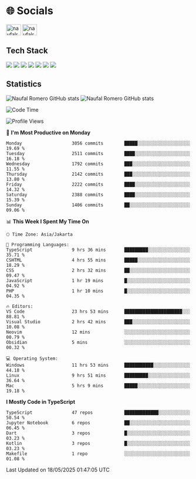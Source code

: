<h1 align="">🌐 Socials</h1>
<p align="left">
<a href="https://linkedin.com/in/naufal-romero-putra-pratama-9ab816177/" target="blank"><img align="center" src="https://raw.githubusercontent.com/rahuldkjain/github-profile-readme-generator/master/src/images/icons/Social/linked-in-alt.svg" alt="naufalromero" height="30" width="40" /></a>
<a href="https://instagram.com/naufalromero" target="blank"><img align="center" src="https://raw.githubusercontent.com/rahuldkjain/github-profile-readme-generator/master/src/images/icons/Social/instagram.svg" alt="naufalromero" height="30" width="40" /></a>
</p>


<h2 align="">Tech Stack</h2>
<div align="">
  <img src="https://img.shields.io/badge/next.js-000000?style=for-the-badge&logo=nextdotjs&logoColor=white"/>
 <img src="https://img.shields.io/badge/typescript-%23007ACC.svg?style=for-the-badge&logo=typescript&logoColor=white"/>
 <img src="https://img.shields.io/badge/react-%2320232a.svg?style=for-the-badge&logo=react&logoColor=%2361DAFB"/>
 <img src="https://img.shields.io/badge/tailwindcss-%2338B2AC.svg?style=for-the-badge&logo=tailwind-css&logoColor=white"/>
 <img src="https://img.shields.io/badge/Prisma-3982CE?style=for-the-badge&logo=Prisma&logoColor=white"/>
 <img src="https://img.shields.io/badge/javascript-%23323330.svg?style=for-the-badge&logo=javascript&logoColor=%23F7DF1E"/>
 <img src="https://img.shields.io/badge/java-%23ED8B00.svg?style=for-the-badge&logo=openjdk&logoColor=white"/>
</div>


<h2 align="">Statistics</h2>
<div align="">
<img src="https://github-readme-stats-xi-nine-74.vercel.app/api?username=romves&show_icons=true&theme=tokyonight&include_all_commits=true&count_private=true" alt="Naufal Romero GitHub stats"/>
<img src="https://github-readme-stats-xi-nine-74.vercel.app/api/top-langs/?username=romves&theme=tokyonight&hide_border=false&include_all_commits=true&count_private=true&layout=compact" alt="Naufal Romero GitHub stats"/>
</div>

<!--START_SECTION:waka-->
![Code Time](http://img.shields.io/badge/Code%20Time-2%2C415%20hrs-blue)

![Profile Views](http://img.shields.io/badge/Profile%20Views-0-blue)

📅 **I'm Most Productive on Monday** 

```text
Monday                   3056 commits        █████░░░░░░░░░░░░░░░░░░░░   19.69 % 
Tuesday                  2511 commits        ████░░░░░░░░░░░░░░░░░░░░░   16.18 % 
Wednesday                1792 commits        ███░░░░░░░░░░░░░░░░░░░░░░   11.55 % 
Thursday                 2142 commits        ███░░░░░░░░░░░░░░░░░░░░░░   13.80 % 
Friday                   2222 commits        ████░░░░░░░░░░░░░░░░░░░░░   14.32 % 
Saturday                 2388 commits        ████░░░░░░░░░░░░░░░░░░░░░   15.39 % 
Sunday                   1406 commits        ██░░░░░░░░░░░░░░░░░░░░░░░   09.06 % 
```


📊 **This Week I Spent My Time On** 

```text
🕑︎ Time Zone: Asia/Jakarta

💬 Programming Languages: 
TypeScript               9 hrs 36 mins       █████████░░░░░░░░░░░░░░░░   35.71 % 
CSHTML                   4 hrs 55 mins       █████░░░░░░░░░░░░░░░░░░░░   18.29 % 
CSS                      2 hrs 32 mins       ██░░░░░░░░░░░░░░░░░░░░░░░   09.47 % 
JavaScript               1 hr 19 mins        █░░░░░░░░░░░░░░░░░░░░░░░░   04.92 % 
PHP                      1 hr 10 mins        █░░░░░░░░░░░░░░░░░░░░░░░░   04.35 % 

🔥 Editors: 
VS Code                  23 hrs 53 mins      ██████████████████████░░░   88.81 % 
Visual Studio            2 hrs 42 mins       ███░░░░░░░░░░░░░░░░░░░░░░   10.08 % 
Neovim                   12 mins             ░░░░░░░░░░░░░░░░░░░░░░░░░   00.79 % 
Obsidian                 5 mins              ░░░░░░░░░░░░░░░░░░░░░░░░░   00.32 % 

💻 Operating System: 
Windows                  11 hrs 53 mins      ███████████░░░░░░░░░░░░░░   44.18 % 
Linux                    9 hrs 51 mins       █████████░░░░░░░░░░░░░░░░   36.64 % 
Mac                      5 hrs 9 mins        █████░░░░░░░░░░░░░░░░░░░░   19.18 % 
```

**I Mostly Code in TypeScript** 

```text
TypeScript               47 repos            █████████████░░░░░░░░░░░░   50.54 % 
Jupyter Notebook         6 repos             ██░░░░░░░░░░░░░░░░░░░░░░░   06.45 % 
Dart                     3 repos             █░░░░░░░░░░░░░░░░░░░░░░░░   03.23 % 
Kotlin                   3 repos             █░░░░░░░░░░░░░░░░░░░░░░░░   03.23 % 
Makefile                 1 repo              ░░░░░░░░░░░░░░░░░░░░░░░░░   01.08 % 
```




 Last Updated on 18/05/2025 01:47:05 UTC
<!--END_SECTION:waka-->
